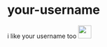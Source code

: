 # your-username

i like your username too <img src="https://cdn.catcatnya.com/custom_emojis/images/000/204/864/original/neocat_rainbow.png" length="30" width="30" />
